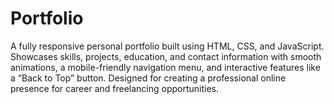# Portfolio
A fully responsive personal portfolio built using HTML, CSS, and JavaScript. Showcases skills, projects, education, and contact information with smooth animations, a mobile-friendly navigation menu, and interactive features like a “Back to Top” button. Designed for creating a professional online presence for career and freelancing opportunities.
